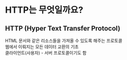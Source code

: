 # HTTP는 무엇일까요?
## HTTP (Hyper Text Transfer Protocol)
HTML 문서와 같은 리소스들을 가져올 수 있도록 해주는 프로토콜   
웹에서 이뤄지는 모든 데이터 교환의 기초   
클라이언트(사용자) - 서버 프로토콜이기도 함
